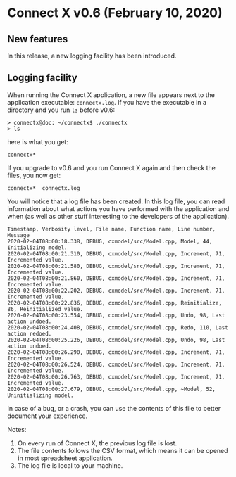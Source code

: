 # Connect X v0.6 (February 10, 2020)

## New features

In this release, a new logging facility has been introduced.

## Logging facility

When running the Connect X application, a new file appears next to the application executable: `connectx.log`. If you have the executable in a directory and you run `ls` before v0.6:
```
> connectx@doc: ~/connectx$ ./connectx
> ls
```
here is what you get:
```
connectx*
```
If you upgrade to v0.6 and you run Connect X again and then check the files, you now get:
```
connectx*  connectx.log
```
You will notice that a log file has been created. In this log file, you can read information about what actions you have performed with the application and when (as well as other stuff interesting to the developers of the application).

```
Timestamp, Verbosity level, File name, Function name, Line number, Message
2020-02-04T08:00:18.338, DEBUG, cxmodel/src/Model.cpp, Model, 44, Initializing model.
2020-02-04T08:00:21.310, DEBUG, cxmodel/src/Model.cpp, Increment, 71, Incremented value.
2020-02-04T08:00:21.580, DEBUG, cxmodel/src/Model.cpp, Increment, 71, Incremented value.
2020-02-04T08:00:21.860, DEBUG, cxmodel/src/Model.cpp, Increment, 71, Incremented value.
2020-02-04T08:00:22.202, DEBUG, cxmodel/src/Model.cpp, Increment, 71, Incremented value.
2020-02-04T08:00:22.836, DEBUG, cxmodel/src/Model.cpp, Reinitialize, 86, Reinitialized value.
2020-02-04T08:00:23.554, DEBUG, cxmodel/src/Model.cpp, Undo, 98, Last action undoed.
2020-02-04T08:00:24.408, DEBUG, cxmodel/src/Model.cpp, Redo, 110, Last action redoed.
2020-02-04T08:00:25.226, DEBUG, cxmodel/src/Model.cpp, Undo, 98, Last action undoed.
2020-02-04T08:00:26.290, DEBUG, cxmodel/src/Model.cpp, Increment, 71, Incremented value.
2020-02-04T08:00:26.524, DEBUG, cxmodel/src/Model.cpp, Increment, 71, Incremented value.
2020-02-04T08:00:26.763, DEBUG, cxmodel/src/Model.cpp, Increment, 71, Incremented value.
2020-02-04T08:00:27.679, DEBUG, cxmodel/src/Model.cpp, ~Model, 52, Uninitializing model.
```

In case of a bug, or a crash, you can use the contents of this file to better document your experience.

Notes:

1. On every run of Connect X, the previous log file is lost.
2. The file contents follows the CSV format, which means it can be opened in most spreadsheet application.
3. The log file is local to your machine.